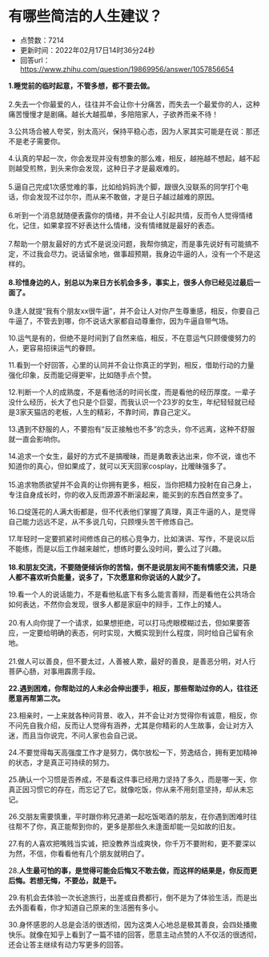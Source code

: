 # 有哪些简洁的人生建议？
- 点赞数：7214
- 更新时间：2022年02月17日14时36分24秒
- 回答url：https://www.zhihu.com/question/19869956/answer/1057856654
<body>
 <p data-pid="NwCV6X2S"><b>1.睡觉前的临时起意，不管多想，都不要去做。</b><br><br>
  2.失去一个你最爱的人，往往并不会让你十分痛苦，而失去一个最爱你的人，这种痛苦慢慢才是剧痛。越长大越孤单，多陪陪家人，子欲养而亲不待！</p>
 <p data-pid="_nfyd4x7">3.公共场合被人夸奖，别太高兴，保持平稳心态，因为人家其实可能是在说：那还不是老子需要你。</p>
 <p data-pid="FSU41Y7E">4.认真的早起一次，你会发现并没有想象的那么难，相反，越拖越不想起，越不起则越受煎熬，到头来你会发现，这种日子才是最艰难的。<br><br>
  5.逼自己完成1次感觉难的事，比如给妈妈洗个脚，跟很久没联系的同学打个电话，你会发现不过尔尔，而从来不敢做，才是日子越过越难的原因。<br><br>
  6.听到一个消息就随便表露你的情绪，并不会让人引起共情，反而令人觉得情绪化，记住，如果拿捏不好表达什么情绪，没有情绪就是最好的表态。<br><br>
  7.帮助一个朋友最好的方式不是说没问题，我帮你搞定，而是事先说好有可能搞不定，不过我会尽力。说话留余地，做事超预期，我身边牛逼的人，没有一个不是这样的。<br><br><b>8.珍惜身边的人，别总以为来日方长机会多多，事实上，很多人你已经见过最后一面了。</b><br><br>
  9.逢人就提“我有个朋友xx很牛逼”，并不会让人对你产生尊重感，相反，你要自己牛逼了，不管去到哪，你不说话大家都自动尊重你，因为牛逼自带气场。</p>
 <p data-pid="uIOK5Tuz">10.运气是有的，但绝不是时间到了自然来临，相反，不在意运气只顾傻傻努力的人，更容易招徕运气的眷顾。</p>
 <p data-pid="MKhc0cwT">11.看到一个好回答，心里的认同并不会让你真正的学到，相反，借助行动的力量强化印象，反而能记得更牢，比如随手点个赞。</p>
 <p data-pid="-cWXiEfJ">12.判断一个人的成熟度，不是看他活的时间长度，而是看他的经历厚度。一辈子没什么经历，长大了也只是个巨婴，而我认识一个23岁的女生，年纪轻轻就已经是3家天猫店的老板，人生的精彩，不靠时间，靠自己定义。</p>
 <p data-pid="cQOSnWH1">13.遇到不舒服的人，不要抱有“反正接触也不多”的念头，你不远离，这种不舒服就一直会影响你。</p>
 <p data-pid="p3FJmexC">14.追求一个女生，最好的方式不是搞暧昧，而是勇敢表达出来，你不说，谁也不知道你的真心，但如果成了，就可以天天回家cosplay，比暧昧强多了。<br><br>
  15.追求物质欲望并不会真的让你拥有更多，相反，当你把精力投射在自己身上，专注自身成长时，你的收入反而源源不断滚起来，能买到的东西自然变多了。</p>
 <p data-pid="ps65RLhZ">16.口绽莲花的人满大街都是，但不代表他们掌握了真理，真正牛逼的人，是觉得自己能力远远不足，从不多说几句，只顾埋头苦干修炼自己。</p>
 <p data-pid="cMsK8Hj-">17.年轻时一定要抓紧时间修炼自己的核心竞争力，比如演讲、写作，不是说以后不能练，而是以后工作越来越忙，想练时要么没时间，要么过了兴趣。 <br><br><b>18.和朋友交流，不要随便倾诉你的苦恼，倒不是说朋友间不能有情感交流，只是人都不喜欢听负能量，说多了，下次愿意和你说话的人就少了。</b></p>
 <p data-pid="sQLuG4oK">19.看一个人的说话能力，不是看他私底下有多么能言善辩，而是看他在公共场合如何表达，不然你会发现，很多人都是家庭中的辩手，工作上的矮人。<br><br>
  20.有人向你提了一个请求，如果想拒绝，可以打马虎眼模糊过去，但如果要答应，一定要给明确的表态，何时实现，大概实现到什么程度，同时给自己留有余地。<br><br>
  21.做人可以善良，但不要太过，人善被人欺，最好的善良，是善恶分明，对人行菩萨心肠，对事用霹雳手段。</p>
 <p data-pid="HoNzXJ3J"><b>22.遇到困难，你帮助过的人未必会伸出援手，相反，那些帮助过你的人，往往还愿意再帮第二次。</b></p>
 <p data-pid="V6AbcwUl">23.相亲时，一上来就各种问背景、收入，并不会让对方觉得你有诚意，相反，你不问先自我介绍，反而让人觉得有涵养，尤其是你精彩的人生故事，会让对方入迷，而且当你说完，不问人家也会自己说。</p>
 <p data-pid="mDcHW1YQ">24.不要觉得每天高强度工作才是努力，偶尔放松一下，劳逸结合，拥有更加精神的状态，才是真正可持续的努力。</p>
 <p data-pid="h1Eo-fqO">25.确认一个习惯是否养成，不是看这件事已经用力坚持了多久，而是哪一天，你真正因习惯它的存在，而忘记了它。就像吃饭，你从来不用刻意坚持，却从未忘记。</p>
 <p data-pid="xrJYDy77">26.交朋友需要慎重，平时跟你称兄道弟一起吃饭喝酒的朋友，在你遇到困难时往往帮不了你，真正能帮到你的，更多是那些久未逢面却能一见如故的旧友。</p>
 <p data-pid="myeNKClr">27.有的人喜欢把嘴贱当实诚，把没教养当成爽快，你千万不要附和，更不要深以为然，不信，你看看他有几个朋友就明白了。</p>
 <p data-pid="j7X1e22K">28.<b>人生最可怕的事，是觉得可能会后悔又不敢去做，而这样的结果是，你反而更后悔。若想无悔，不要怂，就是干。</b></p>
 <p data-pid="dV7MzbAy">29.有机会去体验一次长途旅行，出差或自费都行，倒不是为了体验生活，而是出去外面看看，你才知道自己原来的生活圈有多小。</p>
 <p data-pid="E1QQuN2Y">30.身怀感恩的人总是会活的很透彻，因为这类人心地总是极其善良，会四处播撒快乐。就像在知乎上看到了一篇不错的回答，愿意主动点赞的人不仅活的很透彻，还会让答主继续有动力写更多的回答。</p>
</body>